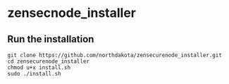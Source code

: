 # zensecnode_installer
## Run the installation
```
git clone https://github.com/northdakota/zensecurenode_installer.git
cd zensecurenode_installer
chmod u+x install.sh
sudo ./install.sh
```
